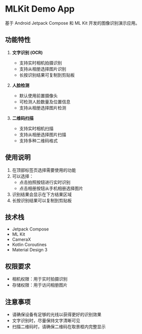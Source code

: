 # MLKit Demo App

基于 Android Jetpack Compose 和 ML Kit 开发的图像识别演示应用。

## 功能特性

1. **文字识别 (OCR)**
   - 支持实时相机拍摄识别
   - 支持从相册选择图片识别
   - 长按识别结果可复制到剪贴板

2. **人脸检测**
   - 默认使用前置摄像头
   - 可检测人脸数量及位置信息
   - 支持从相册选择图片检测

3. **二维码扫描**
   - 支持实时相机扫描
   - 支持从相册选择图片扫描
   - 支持多种二维码格式

## 使用说明

1. 在顶部标签页选择需要使用的功能
2. 可以选择：
   - 点击拍照按钮进行实时识别
   - 点击相册按钮从手机相册选择图片
3. 识别结果会显示在下方结果区域
4. 长按识别结果可以复制到剪贴板

## 技术栈

- Jetpack Compose
- ML Kit
- CameraX
- Kotlin Coroutines
- Material Design 3

## 权限要求

- 相机权限：用于实时拍摄识别
- 存储权限：用于访问相册图片

## 注意事项

- 请确保设备有足够的光线以获得更好的识别效果
- 文字识别时，尽量保持文字清晰可见
- 扫描二维码时，请确保二维码在取景框内完整显示